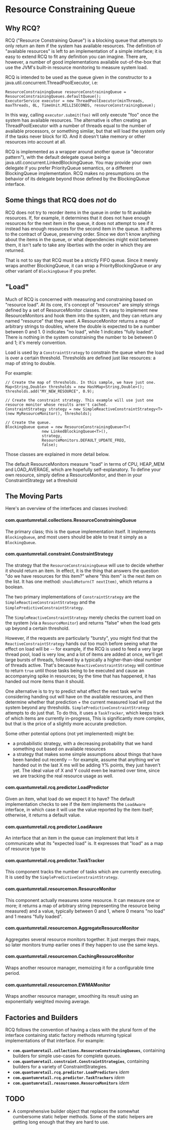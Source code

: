 # Resource Constraining Queue #

## Why RCQ? ##

RCQ ("Resource Constraining Queue") is a blocking queue that attempts to only return an item if the system has available
resources. The definition of "available resources" is left to an implementation of a simple interface; it is easy to
extend RCQ to fit any definition you can imagine. There are, however, a number of good implementations available
out-of-the-box that use the JVM's built-in resource monitoring to measure system load.

RCQ is intended to be used as the queue given in the constructor to a java.util.concurrent.ThreadPoolExecutor, i.e:

    ResourceConstrainingQueue resourceConstrainingQueue = ResourceConstrainingQueues.defaultQueue();
    ExecutorService executor = new ThreadPoolExecutor(minThreads, maxThreads, 0L, TimeUnit.MILLISECONDS, resourceConstrainingQueue);

In this way, calling `executor.submit(foo)`  will only execute "foo" once the system has available resources. The
alternative is often creating an ThreadPoolExecutor with a number of threads equal to the number of available processors,
or something similar, but that will load the system only if the tasks never block for IO. And it doesn't take memory
or other resources into account at all.

RCQ is implemented as a wrapper around another queue (a "decorator pattern"), with the default delegate queue being a
java.util.concurrent.LinkedBlockingQueue. You may provide your own delegate if you prefer PriorityQueue semantics, or
a different BlockingQueue implementation. RCQ makes no presumptions on the behavior of its delegate beyond those
defined by the BlockingQueue interface.

## Some things that RCQ does *not* do ##

RCQ does not try to reorder items in the queue in order to fit available resources. If, for example, it determines that
it does not have enough resources for the next item in the queue, it does not attempt to see if it instead has enough
 resources for the second item in the queue. It adheres to the contract of Queue, preserving order. Since we don't know
 anything about the items in the queue, or what dependencies might exist between them, it isn't safe to take any
 liberties with the order in which they are returned.

That is not to say that RCQ must be a strictly FIFO queue. Since it merely wraps another BlockingQueue, it can wrap a
PriorityBlockingQueue or any other variant of `BlockingQueue` if you prefer.


## "Load" ##

Much of RCQ is concerned with measuring and constraining based on "resource load". At its core, it's concept of "resources"
are simply strings defined by a set of ResourceMonitor classes. It's easy to implement new ResourceMonitors and hook
them into the system, and they can return any named "resource" that they want. A ResourceMonitor returns a map of
arbitrary strings to doubles, where the double is expected to be a number between 0 and 1. 0 indicates "no load", while
1 indicates "fully loaded". There is nothing in the system constraining the number to be between 0 and 1; it's merely
convention.

Load is used by a `ConstraintStrategy` to constrain the queue when the load is over a certain threshold. Thresholds are
defined just like resources: a map of string to double.

For example:

    // Create the map of thresholds. In this sample, we have just one.
    Map<String,Double> thresholds = new HashMap<String,Double>();
    thresholds.add("MY_NEW_RESOURCE", 0.9);

    // Create the constraint strategy. This example will use just one resource monitor whose results aren't cached.
    ConstraintStrategy strategy = new SimpleReactiveConstraintStrategy<T>(new MyResourceMonitor(), thresholds);

    // Create the queue.
    BlockingQueue queue = new ResourceConstrainingQueue<T>(
                    new LinkedBlockingQueue<T>(),
                    strategy,
                    ResourceMonitors.DEFAULT_UPDATE_FREQ,
                    false);

Those classes are explained in more detail below.

The default ResourceMonitors measure "load" in terms of CPU, HEAP_MEM and LOAD_AVERAGE, which are hopefully
self-explanatory. To define your own resource, simply define a ResourceMonitor, and then in your ConstraintStrategy
set a threshold


## The Moving Parts ##

Here's an overview of the interfaces and classes involved:

#### com.quantumretail.collections.ResourceConstrainingQueue ####

The primary class; this is the queue implementation itself. It implements `BlockingQueue`, and most users should be able
to treat it simply as a `BlockingQueue`.

#### com.quantumretail.constraint.ConstraintStrategy ####

The strategy that the `ResourceConstrainingQueue` will use to decide whether it should return an item. In effect, it is
the thing that answers the question "do we have resources for this item?" where "this item" is the next item on the
list. It has one method: `shouldReturn(T nextItem)`, which returns a boolean.

The two primary implementations of `ConstraintStrategy` are the `SimpleReactiveConstraintStrategy` and the
`SimplePredictiveConstraintStrategy`.

The `SimpleReactiveConstraintStrategy` merely checks the current load on the system (via a `ResourceMonitor`) and returns
"false" when the load gets up beyond a certain threshold.

However, if the requests are particularly "bursty", you might find that the `ReactiveConstraintStrategy` hands out too
much before seeing what the effect on load will be -- for example, if the RCQ is used to feed a very large thread pool,
load is very low, and a lot of items are added at once, we'll get large bursts of threads, followed by a typically a
higher-than-ideal number of threads active.  That's because `ReactiveConstraintStrategy` will continue to return `true` until
those tasks being to be executed and cause an accompanying spike in resources; by the time that has happened, it has
handed out more items than it should.

One alternative is to try to predict what effect the next task we're considering handing out will have on the available
resources, and then determine whether that prediction + the current measured load will put the system beyond any
thresholds. `SimplePredictiveConstraintStrategy` attempts to do just that. To do this, it uses a `TaskTracker`, which
keeps track of which items are currently in-progress,
This is significantly more complex, but that is the price of a slightly more accurate prediction.

Some other potential options (not yet implemented) might be:

* a probabilistic strategy, with a decreasing probability that we hand something out based on available resources
* a strategy that makes some simple assumptions about things that have been handed out recently -- for example,
  assume that anything we've handed out in the last X ms will be adding Y% points, they just haven't yet.
  The ideal value of X and Y could even be learned over time, since we are tracking the real resource usage as well.


#### com.quantumretail.rcq.predictor.LoadPredictor ####

Given an item, what load do we expect it to have?  The default implementation checks to see if the item implements
the `LoadAware` interface, in which case it will use the value reported by the item itself; otherwise, it returns a
default value.

#### com.quantumretail.rcq.predictor.LoadAware ####

An interface that an item in the queue can implement that lets it communicate what its "expected load" is. It expresses
 that "load" as a map of resource type to

#### com.quantumretail.rcq.predictor.TaskTracker ####

This component tracks the number of tasks which are currently executing. It is used by the `SimplePredictiveConstraintStrategy`.

#### com.quantumretail.resourcemon.ResourceMonitor ####

This component actually measures some resource. It can measure one or more; it returns a map of arbitrary string
(representing the resource being measured) and a value, typically between 0 and 1, where 0 means "no load" and 1 means
"fully loaded".

#### com.quantumretail.resourcemon.AggregateResourceMonitor ####

Aggregates several resource monitors together. It just merges their maps, so later monitors trump earlier ones if they
happen to use the same keys.

#### com.quantumretail.resourcemon.CachingResourceMonitor ####

Wraps another resource manager, memoizing it for a configurable time period.

#### com.quantumretail.resourcemon.EWMAMonitor ####

Wraps another resource manager, smoothing its result using an exponentially weighted moving average.


## Factories and Builders ##

RCQ follows the convention of having a class with the plural form of the interface containing static factory methods
returning typical implementations of that interface. For example:

* **`com.quantumretail.collections.ResourceConstrainingQueues`**, containing builders for simple use-cases for complete queues.
* **`com.quantumretail.constraint.ConstraintStrategies`**, containing builders for a variety of ConstraintStrategies.
* **`com.quantumretail.rcq.predictor.LoadPredictors`** *idem*
* **`com.quantumretail.rcq.predictor.TaskTrackers`** *idem*
* **`com.quantumretail.resourcemon.ResourceMonitors`** *idem*


## TODO ##

* A comprehensive builder object that replaces the somewhat cumbersome static helper methods. Some of the static helpers
are getting long enough that they are hard to use.
